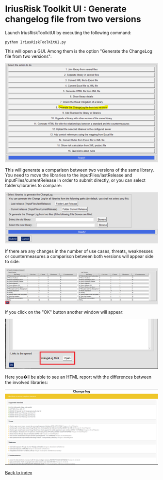 IriusRisk Toolkit UI : Generate changelog file from two versions
=======================================================================================    

Launch IriusRiskToolkitUI by executing the following command:    

``` 
python IriusRiskToolKitUI.py
```    

This will open a GUI. Among them is the option "Generate the ChangeLog
file from two versions":

![](attachments/1053261836/1053294611.png)

This will generate a comparison between two versions of the same
library. You need to move the libraries to the inputFiles/lastRelease
and inputFiles/currentRelease in order to submit directly, or you can
select folders/libraries to compare:

![](attachments/1053261836/1053327390.png)

If there are any changes in the number of use cases, threats, weaknesses
or countermeasures a comparison between both versions will appear side
to side:

![](attachments/1053261836/1056276520.png)

If you click on the "OK" button another window will appear:

![](attachments/1053261836/1056178209.png)

Here you�ll be able to see an HTML report with the differences between
the involved libraries:

![](attachments/1053261836/1056276527.png)    

[Back to index](Readme.md)
